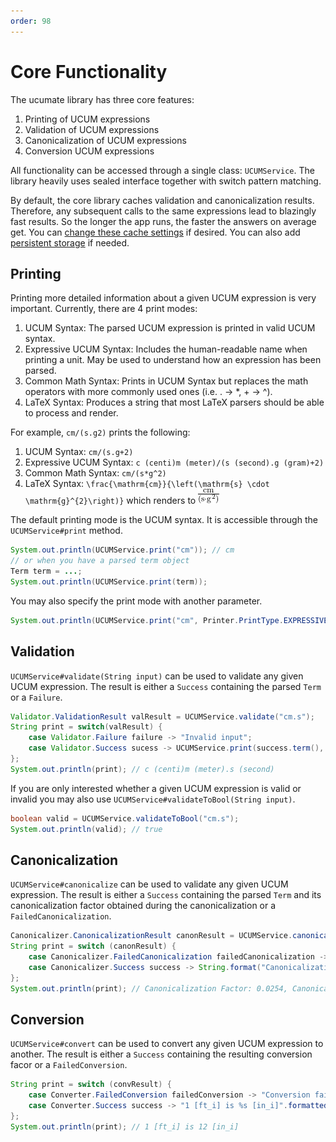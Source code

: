 ```yaml
---
order: 98
---
```

# Core Functionality

The ucumate library has three core features:

1. Printing of UCUM expressions
2. Validation of UCUM expressions
3. Canonicalization of UCUM expressions
4. Conversion UCUM expressions

All functionality can be accessed through a single class: `UCUMService`. The library heavily uses sealed interface
together with switch pattern matching.

By default, the core library caches validation and canonicalization results. Therefore, any subsequent calls to the same
expressions lead to blazingly fast results. So the longer the app runs, the faster the answers on average get. 
You can [change these cache settings](cache.md) if desired. You can also add [persistent storage](persistence.md) if needed.

## Printing

Printing more detailed information about a given UCUM expression is very important. Currently, there are 4 print modes:
1. UCUM Syntax: The parsed UCUM expression is printed in valid UCUM syntax.
2. Expressive UCUM Syntax: Includes the human-readable name when printing a unit. May be used to understand how an expression has been parsed.
3. Common Math Syntax: Prints in UCUM Syntax but replaces the math operators with more commonly used ones (i.e. . -> *, + -> ^).
4. LaTeX Syntax: Produces a string that most LaTeX parsers should be able to process and render.

For example, `cm/(s.g2)` prints the following:
1. UCUM Syntax: `cm/(s.g+2)`
2. Expressive UCUM Syntax: `c (centi)m (meter)/(s (second).g (gram)+2)`
3. Common Math Syntax: `cm/(s*g^2)`
4. LaTeX Syntax: `\frac{\mathrm{cm}}{\left(\mathrm{s} \cdot \mathrm{g}^{2}\right)}` which renders to ![rendered_latex](static/latex_example_img.png)

The default printing mode is the UCUM syntax. It is accessible through the `UCUMService#print` method.

```java
System.out.println(UCUMService.print("cm")); // cm
// or when you have a parsed term object
Term term = ...;
System.out.println(UCUMService.print(term));
```

You may also specify the print mode with another parameter.

```java
System.out.println(UCUMService.print("cm", Printer.PrintType.EXPRESSIVE_UCUM_SYNTAX)); // c (centi)m (meter)
```

## Validation

`UCUMService#validate(String input)` can be used to validate any given UCUM expression. The result is either a
`Success` containing the parsed `Term` or a `Failure`.

```java
Validator.ValidationResult valResult = UCUMService.validate("cm.s");
String print = switch(valResult) {
    case Validator.Failure failure -> "Invalid input";
    case Validator.Success sucess -> UCUMService.print(success.term(), Printer.PrintType.EXPRESSIVE_UCUM_SYNTAX);
};
System.out.println(print); // c (centi)m (meter).s (second)
```

If you are only interested whether a given UCUM expression is valid or invalid you may also use `UCUMService#validateToBool(String input)`.

```java
boolean valid = UCUMService.validateToBool("cm.s");
System.out.println(valid); // true
```

## Canonicalization

`UCUMService#canonicalize` can be used to validate any given UCUM expression. The result is either a `Success` containing
the parsed `Term` and its canonicalization factor obtained during the canonicalization or a `FailedCanonicalization`.

```java
Canonicalizer.CanonicalizationResult canonResult = UCUMService.canonicalize("[in_i]");
String print = switch (canonResult) {
    case Canonicalizer.FailedCanonicalization failedCanonicalization -> "Invalid input";
    case Canonicalizer.Success success -> String.format("Canonicalization Factor: %s, Canonical Form: %s".formatted(success.magnitude(), UCUMService.print(success.canonicalTerm())));
};
System.out.println(print); // Canonicalization Factor: 0.0254, Canonical Form: m+1
```

## Conversion

`UCUMService#convert` can be used to convert any given UCUM expression to another. The result is either a `Success` containing
the resulting conversion facor or a `FailedConversion`.

```java
String print = switch (convResult) {
    case Converter.FailedConversion failedConversion -> "Conversion failed";
    case Converter.Success success -> "1 [ft_i] is %s [in_i]".formatted(success.conversionFactor());
};
System.out.println(print); // 1 [ft_i] is 12 [in_i]
```